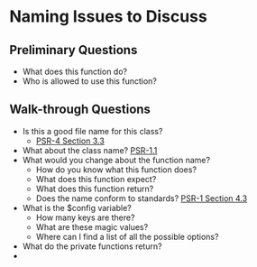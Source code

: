 # Naming Issues to Discuss

## Preliminary Questions
* What does this function do? 
* Who is allowed to use this function?

## Walk-through Questions
* Is this a good file name for this class?  
  * [PSR-4 Section 3.3](https://www.php-fig.org/psr/psr-4/)
* What about the class name? [PSR-1.1](https://www.php-fig.org/psr/psr-1/)
* What would you change about the function name?
  * How do you know what this function does? 
  * What does this function expect? 
  * What does this function return?
  * Does the name conform to standards? [PSR-1 Section 4.3](https://www.php-fig.org/psr/psr-1/)
* What is the $config variable?
  * How many keys are there?
  * What are these magic values? 
  * Where can I find a list of all the possible options? 
* What do the private functions return?
* 
